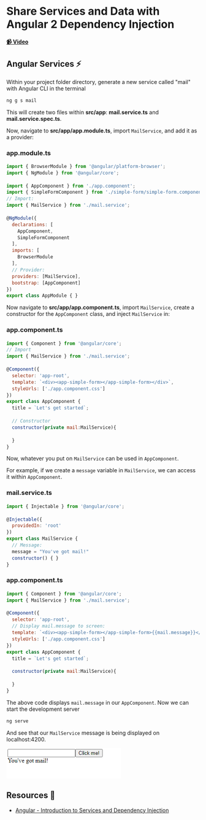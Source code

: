 # Share Services and Data with Angular 2 Dependency Injection

**[📹 Video](https://egghead.io/lessons/angular-share-services-and-data-with-angular-2-dependency-injection)**

## Angular Services ⚡
Within your project folder directory, generate a new service called "mail" with Angular CLI in the terminal
```bash
ng g s mail
```
This will create two files within **src/app**: **mail.service.ts** and **mail.service.spec.ts**.

Now, navigate to **src/app/app.module.ts**, import `MailService`, and add it as a provider:
### app.module.ts
```js
import { BrowserModule } from '@angular/platform-browser';
import { NgModule } from '@angular/core';

import { AppComponent } from './app.component';
import { SimpleFormComponent } from './simple-form/simple-form.component';
// Import:
import { MailService } from './mail.service';

@NgModule({
  declarations: [
    AppComponent,
    SimpleFormComponent
  ],
  imports: [
    BrowserModule
  ],
  // Provider:
  providers: [MailService],
  bootstrap: [AppComponent]
})
export class AppModule { }
```

Now navigate to **src/app/app.component.ts**, import `MailService`, create a constructor for the `AppComponent` class, and inject `MailService` in:

### app.component.ts
```js
import { Component } from '@angular/core';
// Import
import { MailService } from './mail.service';

@Component({
  selector: 'app-root',
  template: `<div><app-simple-form></app-simple-form></div>`,
  styleUrls: ['./app.component.css']
})
export class AppComponent {
  title = `Let's get started`;
  
  // Constructor
  constructor(private mail:MailService){

  }
}

```

Now, whatever you put on `MailService` can be used in `AppComponent`.

For example, if we create a `message` variable in `MailService`, we can access it within `AppComponent`.
### mail.service.ts
```js
import { Injectable } from '@angular/core';

@Injectable({
  providedIn: 'root'
})
export class MailService {
  // Message:
  message = "You've got mail!"
  constructor() { }
}
```
### app.component.ts
```js
import { Component } from '@angular/core';
import { MailService } from './mail.service';

@Component({
  selector: 'app-root',
  // Display mail.message to screen:
  template: `<div><app-simple-form></app-simple-form>{{mail.message}}</div>`,
  styleUrls: ['./app.component.css']
})
export class AppComponent {
  title = `Let's get started`;

  constructor(private mail:MailService){

  }
}
```
The above code displays `mail.message` in our `AppComponent`. Now we can start the development server
```bash
ng serve
```
And see that our `MailService` message is being displayed on localhost:4200.

![MailService Message Display](./images/6.png)

## Resources 📖
- [Angular - Introduction to Services and Dependency Injection](https://angular.io/guide/architecture-services#introduction-to-services-and-dependency-injection)